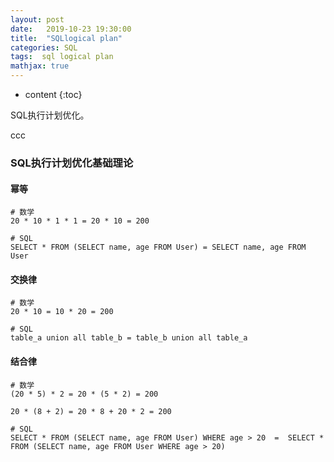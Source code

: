 ```yaml
---
layout: post
date:   2019-10-23 19:30:00
title:  "SQLlogical plan"
categories: SQL
tags:  sql logical plan
mathjax: true
---
```


* content
{:toc}

SQL执行计划优化。



ccc


### SQL执行计划优化基础理论

#### 幂等

```
# 数学
20 * 10 * 1 * 1 = 20 * 10 = 200

# SQL
SELECT * FROM (SELECT name, age FROM User) = SELECT name, age FROM User
```

#### 交换律

```
# 数学
20 * 10 = 10 * 20 = 200

# SQL
table_a union all table_b = table_b union all table_a
```

#### 结合律

```
# 数学
(20 * 5) * 2 = 20 * (5 * 2) = 200

20 * (8 + 2) = 20 * 8 + 20 * 2 = 200

# SQL
SELECT * FROM (SELECT name, age FROM User) WHERE age > 20  =  SELECT * FROM (SELECT name, age FROM User WHERE age > 20)
```
